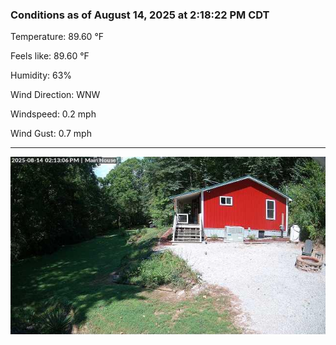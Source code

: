 ### Conditions as of August 14, 2025 at 2:18:22 PM CDT 

Temperature: 89.60 &deg;F

Feels like: 89.60 &deg;F

Humidity: 63%

Wind Direction: WNW

Windspeed: 0.2 mph

Wind Gust: 0.7 mph

---

<img src="./images/latest.jpeg"/>

